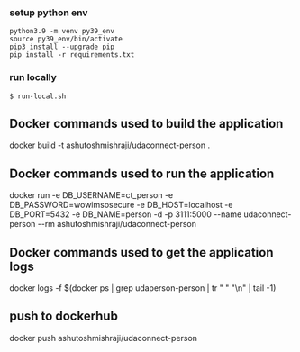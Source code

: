 
### setup python env
```
python3.9 -m venv py39_env
source py39_env/bin/activate
pip3 install --upgrade pip
pip install -r requirements.txt

```

### run locally
```
$ run-local.sh
```


## Docker commands used to build the application 
docker build -t ashutoshmishraji/udaconnect-person .


## Docker commands used to run the application
docker run -e DB_USERNAME=ct_person -e DB_PASSWORD=wowimsosecure -e DB_HOST=localhost -e DB_PORT=5432 -e DB_NAME=person -d -p 3111:5000 --name udaconnect-person --rm ashutoshmishraji/udaconnect-person


## Docker commands used to get the application logs
docker logs -f $(docker ps | grep udaperson-person | tr " " "\\n" | tail -1)


## push to dockerhub
docker push ashutoshmishraji/udaconnect-person
